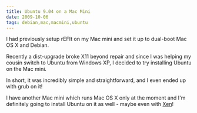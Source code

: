 ```yaml
---
title: Ubuntu 9.04 on a Mac Mini
date: 2009-10-06
tags: debian,mac,macmini,ubuntu
---
```

I had previously setup rEFIt on my Mac mini and set it up to dual-boot Mac OS X and Debian.

Recently a dist-upgrade broke X11 beyond repair and since I was helping my cousin switch to Ubuntu from Windows XP, I decided to try installing Ubuntu on the Mac mini.

In short, it was incredibly simple and straightforward, and I even ended up with grub on it!

I have another Mac mini which runs Mac OS X only at the moment and I'm definitely going to install Ubuntu on it as well - maybe even with [Xen](http://www.docunext.com/wiki/Xen)!


